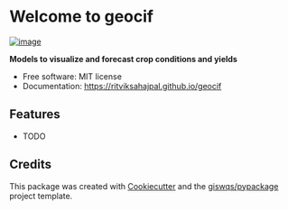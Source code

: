 # Welcome to geocif


[![image](https://img.shields.io/pypi/v/geocif.svg)](https://pypi.python.org/pypi/geocif)


**Models to visualize and forecast crop conditions and yields**


-   Free software: MIT license
-   Documentation: <https://ritviksahajpal.github.io/geocif>
    

## Features

-   TODO

## Credits

This package was created with [Cookiecutter](https://github.com/cookiecutter/cookiecutter) and the [giswqs/pypackage](https://github.com/giswqs/pypackage) project template.
